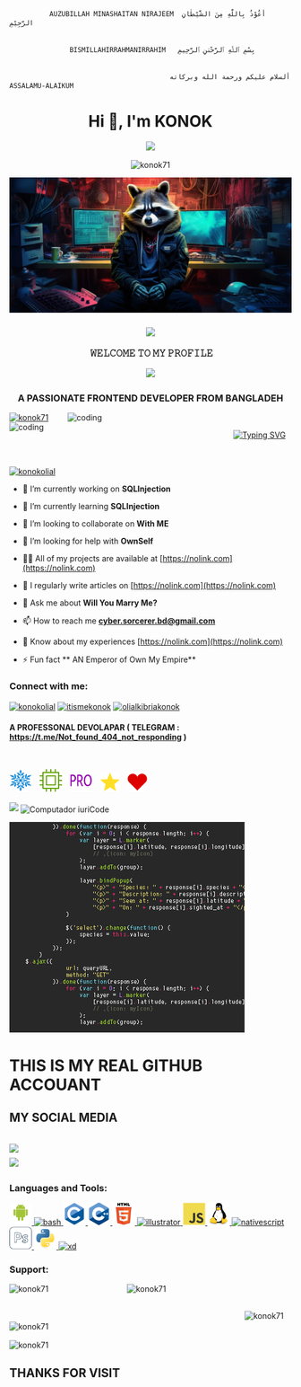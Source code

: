               AUZUBILLAH MINASHAITAN NIRAJEEM  أَعُوْذُ بِاللّٰهِ مِنَ الشَّيْطٰانِ الرَّجِيْمِ  
                                                   
                                                   
                   BISMILLAHIRRAHMANIRRAHIM   بِسْمِ ٱللَّٰهِ ٱلرَّحْمَٰنِ ٱلرَّحِيمِ    
                                                
                                                   
                                            ألسلام عليكم ورحمة الله وبركاته  ASSALAMU-ALAIKUM  
                                                                                                         

<h1 align="center">Hi 👋, I'm KONOK</h1>
<p align="center"><img src="https://img.shields.io/badge/MADE%20IN BANGLADESHI-DEVELOPER-green?colorA=%23ff0000&colorB=%23017e40&style=flat-square">

 <p align="middle"> <img src="https://komarev.com/ghpvc/?username=konok71&label=Profile%20views&color=0e75b6&style=flat" alt="konok71" /> </p>




![logo](https://github.com/KONOK71/KONOK71/blob/main/Cyber%20Raccoon-Stealer.jpg)


<h3 align="center">

<img src="https://emoji.discord.st/emojis/768b108d-274f-4f44-a634-8477b16efce7.gif" width="25">

&nbsp; 𝚆𝙴𝙻𝙲𝙾𝙼𝙴 𝚃𝙾 𝙼𝚈 𝙿𝚁𝙾𝙵𝙸𝙻𝙴&nbsp;

<img src="https://emoji.discord.st/emojis/768b108d-274f-4f44-a634-8477b16efce7.gif" width="25">
 <h3 align="center">A PASSIONATE FRONTEND DEVELOPER FROM BANGLADEH</h3>
<img align="right" alt="coding" width="400" src="https://media.tenor.co/images/8be4efc0a8e5bc4903aae00db82cb982/raw"> <img align="left" alt="coding" width="400" src="https://c.tenor.com/CgGUXc-LDc4AAAAM/hacker-pc.gif">




<p align="left"> <a href="https://github.com/ryo-ma/github-profile-trophy"><img src="https://github-profile-trophy.vercel.app/?username=konok71" alt="konok71" /></a> </p>

[![Typing SVG](https://readme-typing-svg.herokuapp.com?font=Neuton&size=25&color=30FF40&background=000000&center=true&vCenter=true&width=360&height=60&lines=Hello+World%2C+I'm+KONOK+HERE;𝙸𝚃'𝚜+𝙽𝙾𝚃+𝙰+𝙹𝚄𝚂𝚃+𝙽𝙰𝙼𝙴+𝙱𝚁𝙾;𝙸𝚃'𝚜+𝙰+EMPIRE;REMBER+ME+ON+YOUR+DAILYLIFE;LIVING+IN+GAZA+VIRTUALLY+;NEVER+MESS+UP+WITH+ME;JUST+DO+YOUR+JOB;A+PSYCHO+PROGRAMMER)](https://git.io/typing-svg)<br/>
<br/>
<br/>

<p align="left"> <a href="https://twitter.com/konokolial" target="blank"><img src="https://img.shields.io/twitter/follow/konokolial?logo=twitter&style=for-the-badge" alt="konokolial" /></a> </p>

- 🔭 I’m currently working on **SQLInjection**

- 🌱 I’m currently learning **SQLInjection**

- 👯 I’m looking to collaborate on **With ME**

- 🤝 I’m looking for help with **OwnSelf**

- 👨‍💻 All of my projects are available at [https://nolink.com](https://nolink.com)

- 📝 I regularly write articles on [https://nolink.com](https://nolink.com)

- 💬 Ask me about **Will You Marry Me?**

- 📫 How to reach me **cyber.sorcerer.bd@gmail.com**

- 📄 Know about my experiences [https://nolink.com](https://nolink.com)

- ⚡ Fun fact ** AN Emperor of Own My Empire**

<h3 align="left">Connect with me:</h3>
<p align="left">
<a href="https://twitter.com/konokolial" target="blank"><img align="center" src="https://raw.githubusercontent.com/rahuldkjain/github-profile-readme-generator/master/src/images/icons/Social/twitter.svg" alt="konokolial" height="30" width="40" /></a>
<a href="https://fb.com/itismekonok" target="blank"><img align="center" src="https://raw.githubusercontent.com/rahuldkjain/github-profile-readme-generator/master/src/images/icons/Social/facebook.svg" alt="itismekonok" height="30" width="40" /></a>
<a href="https://instagram.com/olialkibriakonok" target="blank"><img align="center" src="https://raw.githubusercontent.com/rahuldkjain/github-profile-readme-generator/master/src/images/icons/Social/instagram.svg" alt="olialkibriakonok" height="30" width="40" /></a>
</p>






#### A PROFESSONAL DEVOLAPAR ( TELEGRAM : https://t.me/Not_found_404_not_responding )


<br/>


<a href='https://archiveprogram.github.com/'><img src='https://raw.githubusercontent.com/acervenky/animated-github-badges/master/assets/acbadge.gif' width='40' height='40'></a> <a href='https://docs.github.com/en/developers'><img src='https://raw.githubusercontent.com/acervenky/animated-github-badges/master/assets/devbadge.gif' width='40' height='40'></a> <a href='https://github.com/pricing'><img src='https://raw.githubusercontent.com/acervenky/animated-github-badges/master/assets/pro.gif' width='40' height='40'></a> <a href='https://stars.github.com/'><img src='https://raw.githubusercontent.com/acervenky/animated-github-badges/master/assets/starbadge.gif' width='35' height='35'></a> <a href='https://docs.github.com/en/github/supporting-the-open-source-community-with-github-sponsors'><img src='https://raw.githubusercontent.com/acervenky/animated-github-badges/master/assets/sponsorbadge.gif' width='35' height='35'></a> 



<img align="center" src="https://github-readme-stats.anuraghazra1.vercel.app/api/top-langs/?username=KONOK71&layout=compact&theme=chartreuse-dark" />


<img src="https://i.pinimg.com/originals/77/ca/a3/77caa32884d735d439ade45ba37feaf2.gif" min-width="1500px" max-width="1500px" width="1500px" align="middle" alt="Computador iuriCode">


</p>





![Alt text](https://github.com/MRVIVEK-CODER/Decompiler/raw/main/106824690-8dd73a00-66ad-11eb-89e2-53e13ac6f594.gif)

<h1> THIS IS MY REAL GITHUB ACCOUANT<h5/>
<h2>MY SOCIAL MEDIA<h2/>

[![](https://img.shields.io/badge/Github-black?logo=Github&logoColor=red&labelColor=black)](https://t.me/Not_found_404_not_responding) <br>
[![](https://img.shields.io/badge/Facebook-black?logo=Facebook&logoColor=red&labelColor=blue)](https://www.facebook.com/itsmekonok) <br>


<h3 align="left">Languages and Tools:</h3>
<p align="left"> <a href="https://developer.android.com" target="_blank" rel="noreferrer"> <img src="https://raw.githubusercontent.com/devicons/devicon/master/icons/android/android-original-wordmark.svg" alt="android" width="40" height="40"/> </a> <a href="https://www.gnu.org/software/bash/" target="_blank" rel="noreferrer"> <img src="https://www.vectorlogo.zone/logos/gnu_bash/gnu_bash-icon.svg" alt="bash" width="40" height="40"/> </a> <a href="https://www.cprogramming.com/" target="_blank" rel="noreferrer"> <img src="https://raw.githubusercontent.com/devicons/devicon/master/icons/c/c-original.svg" alt="c" width="40" height="40"/> </a> <a href="https://www.w3schools.com/cpp/" target="_blank" rel="noreferrer"> <img src="https://raw.githubusercontent.com/devicons/devicon/master/icons/cplusplus/cplusplus-original.svg" alt="cplusplus" width="40" height="40"/> </a> <a href="https://www.w3.org/html/" target="_blank" rel="noreferrer"> <img src="https://raw.githubusercontent.com/devicons/devicon/master/icons/html5/html5-original-wordmark.svg" alt="html5" width="40" height="40"/> </a> <a href="https://www.adobe.com/in/products/illustrator.html" target="_blank" rel="noreferrer"> <img src="https://www.vectorlogo.zone/logos/adobe_illustrator/adobe_illustrator-icon.svg" alt="illustrator" width="40" height="40"/> </a> <a href="https://developer.mozilla.org/en-US/docs/Web/JavaScript" target="_blank" rel="noreferrer"> <img src="https://raw.githubusercontent.com/devicons/devicon/master/icons/javascript/javascript-original.svg" alt="javascript" width="40" height="40"/> </a> <a href="https://www.linux.org/" target="_blank" rel="noreferrer"> <img src="https://raw.githubusercontent.com/devicons/devicon/master/icons/linux/linux-original.svg" alt="linux" width="40" height="40"/> </a> <a href="https://nativescript.org/" target="_blank" rel="noreferrer"> <img src="https://raw.githubusercontent.com/detain/svg-logos/780f25886640cef088af994181646db2f6b1a3f8/svg/nativescript.svg" alt="nativescript" width="40" height="40"/> </a> <a href="https://www.photoshop.com/en" target="_blank" rel="noreferrer"> <img src="https://raw.githubusercontent.com/devicons/devicon/master/icons/photoshop/photoshop-line.svg" alt="photoshop" width="40" height="40"/> </a> <a href="https://www.python.org" target="_blank" rel="noreferrer"> <img src="https://raw.githubusercontent.com/devicons/devicon/master/icons/python/python-original.svg" alt="python" width="40" height="40"/> </a> <a href="https://www.adobe.com/products/xd.html" target="_blank" rel="noreferrer"> <img src="https://cdn.worldvectorlogo.com/logos/adobe-xd.svg" alt="xd" width="40" height="40"/> </a> </p>

<h3 align="left">Support:</h3>
<p><a href="https://www.buymeacoffee.com/konok71"> <img align="left" src="https://cdn.buymeacoffee.com/buttons/v2/default-yellow.png" height="50" width="210" alt="konok71" /></a><a href="https://ko-fi.com/konok71"> <img align="left" src="https://cdn.ko-fi.com/cdn/kofi3.png?v=3" height="50" width="210" alt="konok71" /></a></p><br><br>

<p><img align="left" src="https://github-readme-stats.vercel.app/api/top-langs?username=konok71&show_icons=true&locale=en&layout=compact" alt="konok71" /></p>

<p>&nbsp;<img align="center" src="https://github-readme-stats.vercel.app/api?username=konok71&show_icons=true&locale=en" alt="konok71" /></p>

<p><img align="center" src="https://github-readme-streak-stats.herokuapp.com/?user=konok71&" alt="konok71" /></p> 

<h2> THANKS FOR VISIT <h2\>
